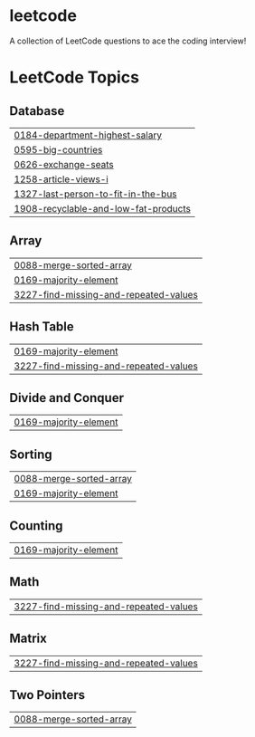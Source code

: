 # leetcode
A collection of LeetCode questions to ace the coding interview!

<!---LeetCode Topics Start-->
# LeetCode Topics
## Database
|  |
| ------- |
| [0184-department-highest-salary](https://github.com/Srikar-jayanthi/leetcode/tree/master/0184-department-highest-salary) |
| [0595-big-countries](https://github.com/Srikar-jayanthi/leetcode/tree/master/0595-big-countries) |
| [0626-exchange-seats](https://github.com/Srikar-jayanthi/leetcode/tree/master/0626-exchange-seats) |
| [1258-article-views-i](https://github.com/Srikar-jayanthi/leetcode/tree/master/1258-article-views-i) |
| [1327-last-person-to-fit-in-the-bus](https://github.com/Srikar-jayanthi/leetcode/tree/master/1327-last-person-to-fit-in-the-bus) |
| [1908-recyclable-and-low-fat-products](https://github.com/Srikar-jayanthi/leetcode/tree/master/1908-recyclable-and-low-fat-products) |
## Array
|  |
| ------- |
| [0088-merge-sorted-array](https://github.com/Srikar-jayanthi/leetcode/tree/master/0088-merge-sorted-array) |
| [0169-majority-element](https://github.com/Srikar-jayanthi/leetcode/tree/master/0169-majority-element) |
| [3227-find-missing-and-repeated-values](https://github.com/Srikar-jayanthi/leetcode/tree/master/3227-find-missing-and-repeated-values) |
## Hash Table
|  |
| ------- |
| [0169-majority-element](https://github.com/Srikar-jayanthi/leetcode/tree/master/0169-majority-element) |
| [3227-find-missing-and-repeated-values](https://github.com/Srikar-jayanthi/leetcode/tree/master/3227-find-missing-and-repeated-values) |
## Divide and Conquer
|  |
| ------- |
| [0169-majority-element](https://github.com/Srikar-jayanthi/leetcode/tree/master/0169-majority-element) |
## Sorting
|  |
| ------- |
| [0088-merge-sorted-array](https://github.com/Srikar-jayanthi/leetcode/tree/master/0088-merge-sorted-array) |
| [0169-majority-element](https://github.com/Srikar-jayanthi/leetcode/tree/master/0169-majority-element) |
## Counting
|  |
| ------- |
| [0169-majority-element](https://github.com/Srikar-jayanthi/leetcode/tree/master/0169-majority-element) |
## Math
|  |
| ------- |
| [3227-find-missing-and-repeated-values](https://github.com/Srikar-jayanthi/leetcode/tree/master/3227-find-missing-and-repeated-values) |
## Matrix
|  |
| ------- |
| [3227-find-missing-and-repeated-values](https://github.com/Srikar-jayanthi/leetcode/tree/master/3227-find-missing-and-repeated-values) |
## Two Pointers
|  |
| ------- |
| [0088-merge-sorted-array](https://github.com/Srikar-jayanthi/leetcode/tree/master/0088-merge-sorted-array) |
<!---LeetCode Topics End-->
